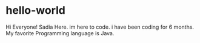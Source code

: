 # hello-world
Hi Everyone! Sadia Here. im here to code. i have been coding for 6 months. My favorite Programming language is Java.

